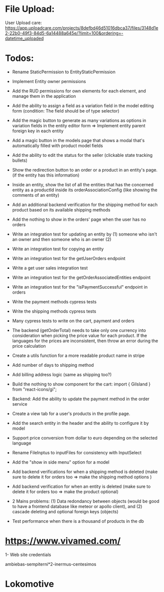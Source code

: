 # File Upload:

User Upload care:
https://app.uploadcare.com/projects/8defbd46d51016dbca37/files/3148d1e2-22b0-49f3-84d5-6a14488a645e/?limit=100&ordering=-datetime_uploaded

# Todos:

- Rename StaticPermission to EntityStaticPermission
- Implement Entity owner permissions
- Add the RUD permissions for own elements for each element, and manage them in the application
- Add the ability to assign a field as a variation field in the model editing form (condition: The field should be of type selector)
- Add the magic button to generate as many variations as options in variation fields in the entity editor form => Implement entity parent foreign key in each entity
- Add a magic button in the models page that shows a modal that's automatically filled with product model fields

- Add the ability to edit the status for the seller (clickable state tracking bullets)

- Show the redirection button to an order or a product in an entity's page. (if the entity has this information)
- Inside an entity, show the list of all the entities that has the concerned entity as a productId inside its orderAssociationConfig (like showing the comments of an entity)

- Add an additional backend verification for the shipping method for each product based on its available shipping methods
- Add the nothing to show in the orders' page when the user has no orders

- Write an integration test for updating an entity by (1) someone who isn't an owner and then someone who is an owner (2)
- Write an integration test for copying an entity
- Write an integration test for the getUserOrders endpoint
- Write a get user sales integration test
- Write an integration test for the getOrderAssociatedEntities endpoint
- Write an integration test for the "isPaymentSuccessful" endpoint in orders

- Write the payment methods cypress tests
- Write the shipping methods cypress tests
- Many cypress tests to write on the cart, payment and orders

- The backend (getOrderTotal) needs to take only one currency into consideration when picking the price value for each product. If the languages for the prices are inconsistent, then throw an error during the price calculation
- Create a utils function for a more readable product name in stripe
- Add number of days to shipping method
- Add billing address logic (same as shipping too?)
- Build the nothing to show component for the cart: import { GiIsland } from "react-icons/gi";
- Backend: Add the ability to update the payment method in the order service
- Create a view tab for a user's products in the profile page.
- Add the search entity in the header and the ability to configure it by model
- Support price conversion from dollar to euro depending on the selected language
- Rename FileInptus to inputFiles for consistency with InputSelect
- Add the "show in side menu" option for a model

- Add backend verifications for when a shipping method is deleted (make sure to delete it for orders too => make the shipping method options )
- Add backend verification for when an entity is deleted (make sure to delete it for orders too => make the product optional)

- 2 Mains problems: (1) Data redondancy between objects (would be good to have a frontend database like meteor or apollo client), and (2) cascade deleting and optional foreign keys (objects)
- Test performance when there is a thousand of products in the db

# https://www.vivamed.com/

1- Web site credentials

ambiebas-sempiterni\*2-inermus-centesimos

# Lokomotive
